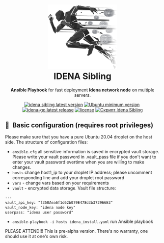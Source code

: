<h1 align="center">
  <img alt="IDENA Sibling Ansible Playbook - for fast idena-go node client deployment on multiple servers" src="https://github.com/ltraveler/ltraveler/raw/main/images/idena-runner-logo.png" width="224px"/><br/>
  IDENA Sibling
</h1>
<p align="center"><b>Ansible Playbook</b> for fast deployment <b>Idena network node</b> on multiple servers.</p>

<p align="center"><a href="https://github.com/ltraveler/idena-sibling/releases/latest" target="_blank"><img src="https://img.shields.io/github/v/release/ltraveler/idena-sibling?style=for-the-badge&logo=none" alt="idena sibling latest version" /></a>&nbsp;<a href="https://wiki.ubuntu.com/FocalFossa/ReleaseNotes" target="_blank"><img src="https://img.shields.io/badge/Ansible-2.13+-00ADD8?style=for-the-badge&logo=none" alt="Ubuntu minimum version" /></a>&nbsp;<a href="https://github.com/ltraveler/idena-sibling/blob/main/CHANGELOG.md" target="_blank"><img src="https://img.shields.io/badge/Build-Stable-success?style=for-the-badge&logo=none" alt="idena-go latest release" /></a>&nbsp;<a href="https://www.gnu.org/licenses/quick-guide-gplv3.html" target="_blank"><img src="https://img.shields.io/badge/license-GPL3.0-red?style=for-the-badge&logo=none" alt="license" /></a>&nbsp;<a href="https://github.com/ltraveler/idena-sibling/blob/main/README.md" target="_blank"><img src="https://img.shields.io/badge/readme-РУССКИЙ-orange?style=for-the-badge&logo=none" alt="Скрипт Idena Sibling" /></a></p>

## 🚀&nbsp; Basic configuration (requires root privileges)

Please make sure that you have a pure Ubuntu 20.04 droplet on the host side.
The structure of configuration files:
* `ansible.cfg` all sensitive information is saved in encrypted vault storage. Please write your vault password in .vault_pass file if you don't want to enter your vault password evertime when you are willing to make changes.  
* `hosts` change host1_ip to your droplet IP address; please uncomment corresponding line and add your droplet root password
* `vars` - change vars based on your requirements
* `vault` - encrypted data storage.
Vault file structure:
```
---
vault_api_key: "f350Aea6f1d62b079E478d3b372966E3"
vault_node_key: "idena node key"
userpass: "idena user password"
```
* `ansible-playbook -i hosts idena_install.yaml` run Ansible playbook

PLEASE ATTEND!!! This is pre-alpha version.
There's no warranty, one should use it at one's own risk.
